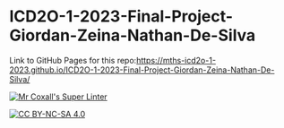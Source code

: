 # ICD2O-1-2023-Final-Project-Giordan-Zeina-Nathan-De-Silva

Link to GitHub Pages for this repo:https://mths-icd2o-1-2023.github.io/ICD2O-1-2023-Final-Project-Giordan-Zeina-Nathan-De-Silva/

[![Mr Coxall's Super Linter](https://github.com/<OWNER>/<REPOSITORY>/workflows/Mr%20Coxall's%20Super%20Linter/badge.svg)](https://github.com/<OWNER>/<REPOSITORY>/actions)

[![CC BY-NC-SA 4.0](https://img.shields.io/badge/License-CC%20BY--NC--SA%204.0-blue.svg)](./LICENSE)
